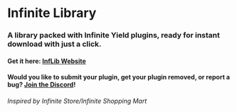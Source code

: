 # Infinite Library
### A library packed with Infinite Yield plugins, ready for instant download with just a click.
#### Get it here: [InfLib Website](https://inflibrary.github.io/)
#### Would you like to submit your plugin, get your plugin removed, or report a bug? [Join the Discord](https://discord.gg/nfkfKqUbGC)!
###### *Inspired by Infinite Store/Infinite Shopping Mart*
